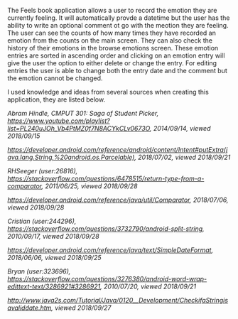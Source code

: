 The Feels book application allows a user to record the emotion they are currently feeling. It will automatically provde a datetime but the user has the ability to write an optional comment ot go with the meotion they are feeling.
The user can see the counts of how many times they have recorded an emotion from the counts on the main screen. They can also check the history of their emotions in the browse emotions screen. These emotion entries are sorted in ascending order and clicking on an emotion entry will give the user the option to either delete or change the entry.
For editing entries the user is able to change both the entry date and the comment but the emotion cannot be changed.

I used knowledge and ideas from several sources when creating this application, they are listed below.

*Abram Hindle, CMPUT 301: Saga of Student Picker, https://www.youtube.com/playlist?list=PL240uJOh_Vb4PtMZ0f7N8ACYkCLv0673O, 2014/09/14, viewed 2018/09/15*

*https://developer.android.com/reference/android/content/Intent#putExtra(java.lang.String,%20android.os.Parcelable), 2018/07/02, viewed 2018/09/21*

*RHSeeger (user:26816), https://stackoverflow.com/questions/6478515/return-type-from-a-comparator, 2011/06/25, viewed 2018/09/28*

*https://developer.android.com/reference/java/util/Comparator, 2018/07/06, viewed 2018/09/28*

*Cristian (user:244296), https://stackoverflow.com/questions/3732790/android-split-string, 2010/09/17, viewed 2018/09/28*

*https://developer.android.com/reference/java/text/SimpleDateFormat, 2018/06/06, viewed 2018/09/25*

*Bryan (user:323696), https://stackoverflow.com/questions/3276380/android-word-wrap-edittext-text/3286921#3286921, 2010/07/20, viewed 2018/09/21*

*http://www.java2s.com/Tutorial/Java/0120__Development/CheckifaStringisavaliddate.htm, viewed 2018/09/27*

